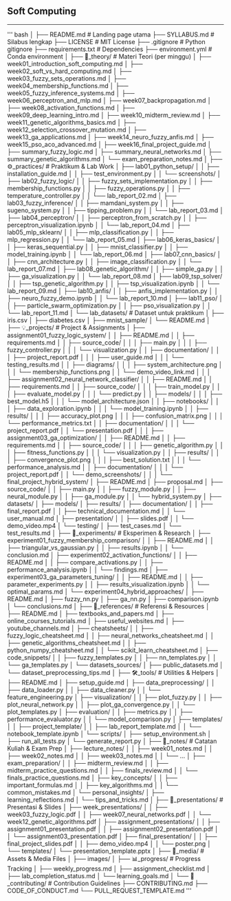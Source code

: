 ## Soft Computing

---

''' bash
│
├── README.md                              # Landing page utama
├── SYLLABUS.md                            # Silabus lengkap
├── LICENSE                                # MIT License
├── .gitignore                             # Python gitignore
├── requirements.txt                       # Dependencies
├── environment.yml                        # Conda environment
│
├── 📘_theory/                             # Materi Teori (per minggu)
│   ├── week01_introduction_soft_computing.md
│   ├── week02_soft_vs_hard_computing.md
│   ├── week03_fuzzy_sets_operations.md
│   ├── week04_membership_functions.md
│   ├── week05_fuzzy_inference_systems.md
│   ├── week06_perceptron_and_mlp.md
│   ├── week07_backpropagation.md
│   ├── week08_activation_functions.md
│   ├── week09_deep_learning_intro.md
│   ├── week10_midterm_review.md
│   ├── week11_genetic_algorithms_basics.md
│   ├── week12_selection_crossover_mutation.md
│   ├── week13_ga_applications.md
│   ├── week14_neuro_fuzzy_anfis.md
│   ├── week15_pso_aco_advanced.md
│   ├── week16_final_project_guide.md
│   ├── summary_fuzzy_logic.md
│   ├── summary_neural_networks.md
│   ├── summary_genetic_algorithms.md
│   └── exam_preparation_notes.md
│
├── ⚙️_practices/                          # Praktikum & Lab Work
│   ├── lab01_python_setup/
│   │   ├── installation_guide.md
│   │   ├── test_environment.py
│   │   └── screenshots/
│   ├── lab02_fuzzy_logic/
│   │   ├── fuzzy_sets_implementation.py
│   │   ├── membership_functions.py
│   │   ├── fuzzy_operations.py
│   │   ├── temperature_controller.py
│   │   └── lab_report_02.md
│   ├── lab03_fuzzy_inference/
│   │   ├── mamdani_system.py
│   │   ├── sugeno_system.py
│   │   ├── tipping_problem.py
│   │   └── lab_report_03.md
│   ├── lab04_perceptron/
│   │   ├── perceptron_from_scratch.py
│   │   ├── perceptron_visualization.ipynb
│   │   └── lab_report_04.md
│   ├── lab05_mlp_sklearn/
│   │   ├── mlp_classification.py
│   │   ├── mlp_regression.py
│   │   └── lab_report_05.md
│   ├── lab06_keras_basics/
│   │   ├── keras_sequential.py
│   │   ├── mnist_classifier.py
│   │   ├── model_training.ipynb
│   │   └── lab_report_06.md
│   ├── lab07_cnn_basics/
│   │   ├── cnn_architecture.py
│   │   ├── image_classification.py
│   │   └── lab_report_07.md
│   ├── lab08_genetic_algorithm/
│   │   ├── simple_ga.py
│   │   ├── ga_visualization.py
│   │   └── lab_report_08.md
│   ├── lab09_tsp_solver/
│   │   ├── tsp_genetic_algorithm.py
│   │   ├── tsp_visualization.ipynb
│   │   └── lab_report_09.md
│   ├── lab10_anfis/
│   │   ├── anfis_implementation.py
│   │   ├── neuro_fuzzy_demo.ipynb
│   │   └── lab_report_10.md
│   ├── lab11_pso/
│   │   ├── particle_swarm_optimization.py
│   │   ├── pso_visualization.py
│   │   └── lab_report_11.md
│   └── lab_datasets/                       # Dataset untuk praktikum
│       ├── iris.csv
│       ├── diabetes.csv
│       ├── mnist_sample/
│       └── README.md
│
├── 💡_projects/                           # Project & Assignments
│   ├── assignment01_fuzzy_logic_system/
│   │   ├── README.md
│   │   ├── requirements.md
│   │   ├── source_code/
│   │   │   ├── main.py
│   │   │   ├── fuzzy_controller.py
│   │   │   └── visualization.py
│   │   ├── documentation/
│   │   │   ├── project_report.pdf
│   │   │   ├── user_guide.md
│   │   │   └── testing_results.md
│   │   ├── diagrams/
│   │   │   ├── system_architecture.png
│   │   │   └── membership_functions.png
│   │   └── demo_video_link.md
│   │
│   ├── assignment02_neural_network_classifier/
│   │   ├── README.md
│   │   ├── requirements.md
│   │   ├── source_code/
│   │   │   ├── train_model.py
│   │   │   ├── evaluate_model.py
│   │   │   └── predict.py
│   │   ├── models/
│   │   │   ├── best_model.h5
│   │   │   └── model_architecture.json
│   │   ├── notebooks/
│   │   │   ├── data_exploration.ipynb
│   │   │   └── model_training.ipynb
│   │   ├── results/
│   │   │   ├── accuracy_plot.png
│   │   │   ├── confusion_matrix.png
│   │   │   └── performance_metrics.txt
│   │   ├── documentation/
│   │   │   └── project_report.pdf
│   │   └── presentation.pdf
│   │
│   ├── assignment03_ga_optimization/
│   │   ├── README.md
│   │   ├── requirements.md
│   │   ├── source_code/
│   │   │   ├── genetic_algorithm.py
│   │   │   ├── fitness_functions.py
│   │   │   └── visualization.py
│   │   ├── results/
│   │   │   ├── convergence_plot.png
│   │   │   ├── best_solution.txt
│   │   │   └── performance_analysis.md
│   │   ├── documentation/
│   │   │   └── project_report.pdf
│   │   └── demo_screenshots/
│   │
│   └── final_project_hybrid_system/
│       ├── README.md
│       ├── proposal.md
│       ├── source_code/
│       │   ├── main.py
│       │   ├── fuzzy_module.py
│       │   ├── neural_module.py
│       │   ├── ga_module.py
│       │   └── hybrid_system.py
│       ├── datasets/
│       ├── models/
│       ├── results/
│       ├── documentation/
│       │   ├── final_report.pdf
│       │   ├── technical_documentation.md
│       │   └── user_manual.md
│       ├── presentation/
│       │   ├── slides.pdf
│       │   └── demo_video.mp4
│       └── testing/
│           ├── test_cases.md
│           └── test_results.md
│
├── 🧪_experiments/                        # Eksperimen & Research
│   ├── experiment01_fuzzy_membership_comparison/
│   │   ├── README.md
│   │   ├── triangular_vs_gaussian.py
│   │   ├── results.ipynb
│   │   └── conclusion.md
│   ├── experiment02_activation_functions/
│   │   ├── README.md
│   │   ├── compare_activations.py
│   │   ├── performance_analysis.ipynb
│   │   └── findings.md
│   ├── experiment03_ga_parameters_tuning/
│   │   ├── README.md
│   │   ├── parameter_experiments.py
│   │   ├── results_visualization.ipynb
│   │   └── optimal_params.md
│   └── experiment04_hybrid_approaches/
│       ├── README.md
│       ├── fuzzy_nn.py
│       ├── ga_nn.py
│       ├── comparison.ipynb
│       └── conclusions.md
│
├── 📑_references/                         # Referensi & Resources
│   ├── README.md
│   ├── textbooks_and_papers.md
│   ├── online_courses_tutorials.md
│   ├── useful_websites.md
│   ├── youtube_channels.md
│   ├── cheatsheets/
│   │   ├── fuzzy_logic_cheatsheet.md
│   │   ├── neural_networks_cheatsheet.md
│   │   ├── genetic_algorithms_cheatsheet.md
│   │   ├── python_numpy_cheatsheet.md
│   │   └── scikit_learn_cheatsheet.md
│   ├── code_snippets/
│   │   ├── fuzzy_templates.py
│   │   ├── nn_templates.py
│   │   └── ga_templates.py
│   └── datasets_sources/
│       ├── public_datasets.md
│       └── dataset_preprocessing_tips.md
│
├── 🛠️_tools/                              # Utilities & Helpers
│   ├── README.md
│   ├── setup_guide.md
│   ├── data_preprocessing/
│   │   ├── data_loader.py
│   │   ├── data_cleaner.py
│   │   └── feature_engineering.py
│   ├── visualization/
│   │   ├── plot_fuzzy.py
│   │   ├── plot_neural_network.py
│   │   ├── plot_ga_convergence.py
│   │   └── plot_templates.py
│   ├── evaluation/
│   │   ├── metrics.py
│   │   ├── performance_evaluator.py
│   │   └── model_comparison.py
│   ├── templates/
│   │   ├── project_template/
│   │   ├── lab_report_template.md
│   │   └── notebook_template.ipynb
│   └── scripts/
│       ├── setup_environment.sh
│       ├── run_all_tests.py
│       └── generate_report.py
│
├── 📝_notes/                              # Catatan Kuliah & Exam Prep
│   ├── lecture_notes/
│   │   ├── week01_notes.md
│   │   ├── week02_notes.md
│   │   ├── week03_notes.md
│   │   └── ...
│   ├── exam_preparation/
│   │   ├── midterm_review.md
│   │   ├── midterm_practice_questions.md
│   │   ├── finals_review.md
│   │   └── finals_practice_questions.md
│   ├── key_concepts/
│   │   ├── important_formulas.md
│   │   ├── key_algorithms.md
│   │   └── common_mistakes.md
│   └── personal_insights/
│       ├── learning_reflections.md
│       └── tips_and_tricks.md
│
├── 🎤_presentations/                      # Presentasi & Slides
│   ├── week_presentations/
│   │   ├── week03_fuzzy_logic.pdf
│   │   ├── week07_neural_networks.pdf
│   │   └── week12_genetic_algorithms.pdf
│   ├── assignment_presentations/
│   │   ├── assignment01_presentation.pdf
│   │   ├── assignment02_presentation.pdf
│   │   └── assignment03_presentation.pdf
│   ├── final_presentation/
│   │   ├── final_project_slides.pdf
│   │   ├── demo_video.mp4
│   │   └── poster.png
│   └── templates/
│       └── presentation_template.pptx
│
├── 📸_media/                              # Assets & Media Files
│   ├── images/
│
├── 📊_progress/                           # Progress Tracking
│   ├── weekly_progress.md
│   ├── assignment_checklist.md
│   ├── lab_completion_status.md
│   └── learning_goals.md
│
└── 🤝_contributing/                       # Contribution Guidelines
    ├── CONTRIBUTING.md
    ├── CODE_OF_CONDUCT.md
    └── PULL_REQUEST_TEMPLATE.md
'''
